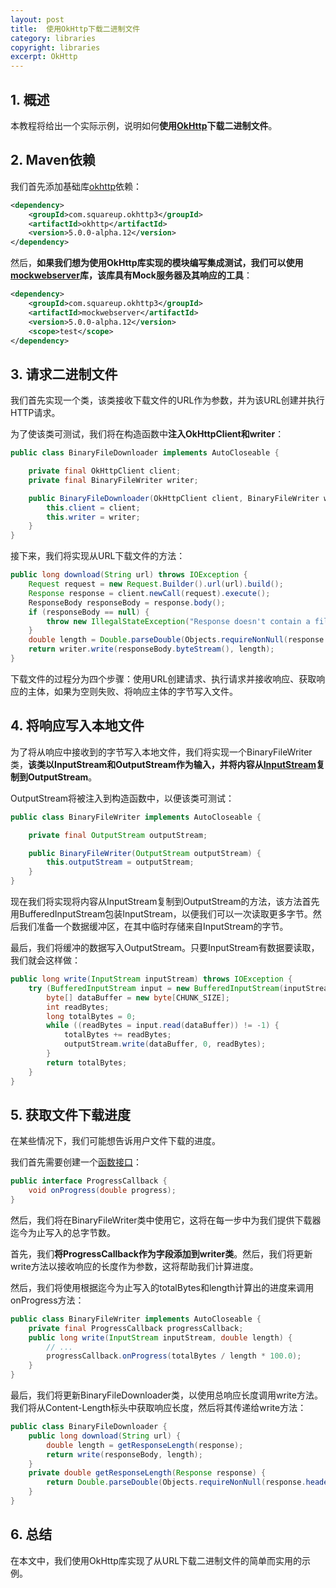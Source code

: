 ```yaml
---
layout: post
title:  使用OkHttp下载二进制文件
category: libraries
copyright: libraries
excerpt: OkHttp
---
```


## 1. 概述

本教程将给出一个实际示例，说明如何**使用[OkHttp](https://www.baeldung.com/guide-to-okhttp)下载二进制文件**。

## 2. Maven依赖

我们首先添加基础库[okhttp](https://mvnrepository.com/artifact/com.squareup.okhttp3/okhttp)依赖：

```xml
<dependency>
    <groupId>com.squareup.okhttp3</groupId>
    <artifactId>okhttp</artifactId>
    <version>5.0.0-alpha.12</version>
</dependency>
```

然后，**如果我们想为使用OkHttp库实现的模块编写集成测试，我们可以使用[mockwebserver](https://mvnrepository.com/artifact/com.squareup.okhttp3/mockwebserver)库，该库具有Mock服务器及其响应的工具**：

```xml
<dependency>
    <groupId>com.squareup.okhttp3</groupId>
    <artifactId>mockwebserver</artifactId>
    <version>5.0.0-alpha.12</version>
    <scope>test</scope>
</dependency>
```

## 3. 请求二进制文件

我们首先实现一个类，该类接收下载文件的URL作为参数，并为该URL创建并执行HTTP请求。

为了使该类可测试，我们将在构造函数中**注入OkHttpClient和writer**：

```java
public class BinaryFileDownloader implements AutoCloseable {

    private final OkHttpClient client;
    private final BinaryFileWriter writer;

    public BinaryFileDownloader(OkHttpClient client, BinaryFileWriter writer) {
        this.client = client;
        this.writer = writer;
    }
}
```

接下来，我们将实现从URL下载文件的方法：

```java
public long download(String url) throws IOException {
    Request request = new Request.Builder().url(url).build();
    Response response = client.newCall(request).execute();
    ResponseBody responseBody = response.body();
    if (responseBody == null) {
        throw new IllegalStateException("Response doesn't contain a file");
    }
    double length = Double.parseDouble(Objects.requireNonNull(response.header(CONTENT_LENGTH, "1")));
    return writer.write(responseBody.byteStream(), length);
}
```

下载文件的过程分为四个步骤：使用URL创建请求、执行请求并接收响应、获取响应的主体，如果为空则失败、将响应主体的字节写入文件。

## 4. 将响应写入本地文件

为了将从响应中接收到的字节写入本地文件，我们将实现一个BinaryFileWriter类，**该类以InputStream和OutputStream作为输入，并将内容从[InputStream](https://www.baeldung.com/convert-input-stream-to-a-file)复制到OutputStream**。

OutputStream将被注入到构造函数中，以便该类可测试：

```java
public class BinaryFileWriter implements AutoCloseable {

    private final OutputStream outputStream;

    public BinaryFileWriter(OutputStream outputStream) {
        this.outputStream = outputStream;
    }
}
```

现在我们将实现将内容从InputStream复制到OutputStream的方法，该方法首先用BufferedInputStream包装InputStream，以便我们可以一次读取更多字节。然后我们准备一个数据缓冲区，在其中临时存储来自InputStream的字节。

最后，我们将缓冲的数据写入OutputStream。只要InputStream有数据要读取，我们就会这样做：

```java
public long write(InputStream inputStream) throws IOException {
    try (BufferedInputStream input = new BufferedInputStream(inputStream)) {
        byte[] dataBuffer = new byte[CHUNK_SIZE];
        int readBytes;
        long totalBytes = 0;
        while ((readBytes = input.read(dataBuffer)) != -1) {
            totalBytes += readBytes;
            outputStream.write(dataBuffer, 0, readBytes);
        }
        return totalBytes;
    }
}
```

## 5. 获取文件下载进度

在某些情况下，我们可能想告诉用户文件下载的进度。

我们首先需要创建一个[函数接口](https://www.baeldung.com/java-8-functional-interfaces)：

```java
public interface ProgressCallback {
    void onProgress(double progress);
}
```

然后，我们将在BinaryFileWriter类中使用它，这将在每一步中为我们提供下载器迄今为止写入的总字节数。

首先，我们**将ProgressCallback作为字段添加到writer类**。然后，我们将更新write方法以接收响应的长度作为参数，这将帮助我们计算进度。

然后，我们将使用根据迄今为止写入的totalBytes和length计算出的进度来调用onProgress方法：

```java
public class BinaryFileWriter implements AutoCloseable {
    private final ProgressCallback progressCallback;
    public long write(InputStream inputStream, double length) {
        // ...
        progressCallback.onProgress(totalBytes / length * 100.0);
    }
}
```

最后，我们将更新BinaryFileDownloader类，以使用总响应长度调用write方法。我们将从Content-Length标头中获取响应长度，然后将其传递给write方法：

```java
public class BinaryFileDownloader {
    public long download(String url) {
        double length = getResponseLength(response);
        return write(responseBody, length);
    }
    private double getResponseLength(Response response) {
        return Double.parseDouble(Objects.requireNonNull(response.header(CONTENT_LENGTH, "1")));
    }
}
```

## 6. 总结

在本文中，我们使用OkHttp库实现了从URL下载二进制文件的简单而实用的示例。